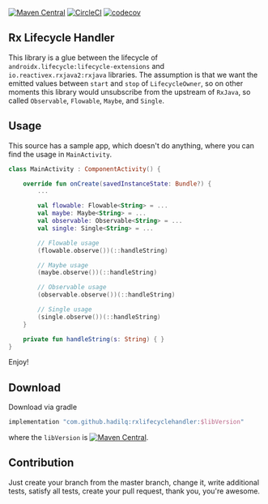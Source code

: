[![Maven Central](https://maven-badges.herokuapp.com/maven-central/com.github.hadilq/rxlifecyclehandler/badge.svg)](https://maven-badges.herokuapp.com/maven-central/com.github.hadilq/rxlifecyclehandler)
[![CircleCI](https://circleci.com/gh/hadilq/RxLifecycleHandler.svg?style=svg)](https://circleci.com/gh/hadilq/RxLifecycleHandler)
[![codecov](https://codecov.io/gh/hadilq/RxLifecycleHandler/branch/master/graph/badge.svg)](https://codecov.io/gh/hadilq/RxLifecycleHandler)

Rx Lifecycle Handler
---
This library is a glue between the lifecycle of `androidx.lifecycle:lifecycle-extensions` and 
`io.reactivex.rxjava2:rxjava` libraries. The assumption is that we want the emitted values between 
`start` and `stop` of `LifecycleOwner`, so on other moments this library would unsubscribe 
from the upstream of `RxJava`, so called `Observable`, `Flowable`, `Maybe`, and `Single`.

Usage
---
This source has a sample app, which doesn't do anything, where you can find the usage in `MainActivity`.

```kotlin
class MainActivity : ComponentActivity() {

    override fun onCreate(savedInstanceState: Bundle?) {
        ...

        val flowable: Flowable<String> = ...
        val maybe: Maybe<String> = ...
        val observable: Observable<String> = ...
        val single: Single<String> = ...

        // Flowable usage
        (flowable.observe())(::handleString)

        // Maybe usage
        (maybe.observe())(::handleString)

        // Observable usage
        (observable.observe())(::handleString)

        // Single usage
        (single.observe())(::handleString)
    }

    private fun handleString(s: String) { }
}
```

Enjoy!

Download
---
Download via gradle
```groovy
implementation "com.github.hadilq:rxlifecyclehandler:$libVersion"
```
where the `libVersion` is [![Maven Central](https://maven-badges.herokuapp.com/maven-central/com.github.hadilq/rxlifecyclehandler/badge.svg)](https://maven-badges.herokuapp.com/maven-central/com.github.hadilq/rxlifecyclehandler).

Contribution
---
Just create your branch from the master branch, change it, write additional tests, satisfy all 
tests, create your pull request, thank you, you're awesome.
